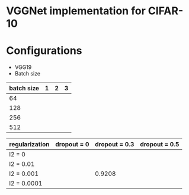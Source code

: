 # VGGNet implementation for CIFAR-10

# Configurations
- VGG19
- Batch size


| batch size  | 1 | 2 | 3 |
|------|---|---|---|
| 64  |   |   |   |
| 128  |   |   |   |
| 256  |   |   |   |
| 512 |   |   |   |


|   regularization    | dropout = 0 | dropout = 0.3 | dropout = 0.5 |
|-------------|-------------|---------------|---------------|
| l2 = 0      |             |               |               |  
| l2 = 0.01   |             |               |               |  
| l2 = 0.001  |             |  0.9208       |               |   
| l2 = 0.0001 |             |               |               |
